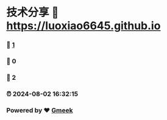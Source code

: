 # 技术分享 :link: https://luoxiao6645.github.io 
### :page_facing_up: [1](https://luoxiao6645.github.io/tag.html) 
### :speech_balloon: 0 
### :hibiscus: 2 
### :alarm_clock: 2024-08-02 16:32:15 
### Powered by :heart: [Gmeek](https://github.com/Meekdai/Gmeek)
